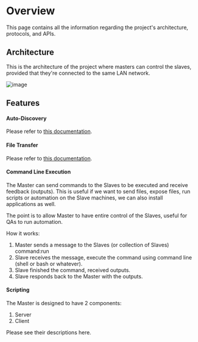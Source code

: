 # Overview

This page contains all the information regarding the project's architecture, protocols, and APIs.

## Architecture

This is the architecture of the project where masters can control the slaves, provided that they're connected to the same LAN network.

![image](https://github.com/datnguyen1215/assman/assets/17491799/30d0dd26-6804-47dd-9da7-454e66c91ef5)

## Features

#### Auto-Discovery

Please refer to [this documentation](./discovery.md).

#### File Transfer

Please refer to [this documentation](!./file-transfer.md).

#### Command Line Execution

The Master can send commands to the Slaves to be executed and receive feedback (outputs). This is useful if we want to send files, expose files, run scripts or automation on the Slave machines, we can also install applications as well.

The point is to allow Master to have entire control of the Slaves, useful for QAs to run automation.

How it works:

1. Master sends a message to the Slaves (or collection of Slaves) command:run
2. Slave receives the message, execute the command using command line (shell or bash or whatever).
3. Slave finished the command, received outputs.
4. Slave responds back to the Master with the outputs.

#### Scripting

The Master is designed to have 2 components:

1. Server
2. Client

Please see their descriptions here.
